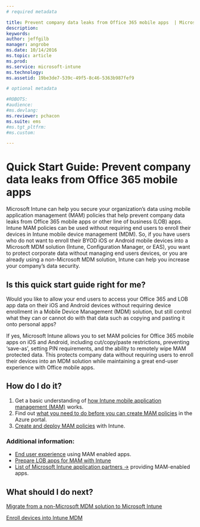 ```yaml
---
# required metadata

title: Prevent company data leaks from Office 365 mobile apps  | Microsoft Intune
description:
keywords:
author: jeffgilb
manager: angrobe
ms.date: 10/14/2016
ms.topic: article
ms.prod:
ms.service: microsoft-intune
ms.technology:
ms.assetid: 19be3de7-539c-49f5-8c46-5363b987fef9

# optional metadata

#ROBOTS:
#audience:
#ms.devlang:
ms.reviewer: pchacon
ms.suite: ems
#ms.tgt_pltfrm:
#ms.custom:

---
```


# Quick Start Guide: Prevent company data leaks from Office 365 mobile apps
Microsoft Intune can help you secure your organization’s data using mobile application management (MAM) policies that help prevent company data leaks from Office 365 mobile apps or other line of business (LOB) apps. Intune MAM policies can be used without requiring end users to enroll their devices in Intune mobile device management (MDM). So, if you have users who do not want to enroll their BYOD iOS or Android mobile devices into a Microsoft MDM solution (Intune, Configuration Manager, or EAS), you want to protect corporate data without managing end users devices, or you are already using a non-Microsoft MDM solution, Intune can help you increase your company’s data security.   

## Is this quick start guide right for me?
Would you like to allow your end users to access your Office 365 and LOB app data on their iOS and Android devices without requiring device enrollment in a Mobile Device Management (MDM) solution, but still control what they can or cannot do with that data such as copying and pasting it onto personal apps?

If yes, Microsoft Intune allows you to set MAM policies for Office 365 mobile apps on iOS and Android, including cut/copy/paste restrictions, preventing ‘save-as’, setting PIN requirements, and the ability to remotely wipe MAM protected data.  This protects company data without requiring users to enroll their devices into an MDM solution while maintaining a great end-user experience with Office mobile apps.

## How do I do it?
1.	Get a basic understanding of [how Intune mobile application management (MAM)](/intune/deploy-use/protect-app-data-using-mobile-app-management-policies-with-microsoft-intune) works.
2.	Find out [what you need to do before you can create MAM policies](/intune/deploy-use/get-ready-to-configure-mobile-app-management-policies-with-microsoft-intune) in the Azure portal.
3.	[Create and deploy MAM policies](/intune/deploy-use/get-ready-to-configure-mobile-app-management-policies-with-microsoft-intune) with Intune.

### Additional information:
- [End user experience](/intune/deploy-use/end-user-experience-for-mam-enabled-apps-with-microsoft-intune) using MAM enabled apps.
- [Prepare LOB apps for MAM with Intune](/intune/deploy-use/decide-how-to-prepare-apps-for-mobile-application-management-with-microsoft-intune)
- <a href="https://www.microsoft.com/en-us/cloud-platform/microsoft-intune-partners" target="_blank"> List of Microsoft Intune application partners &rarr;</a> providing MAM-enabled apps.

## What should I do next?
[Migrate from a non-Microsoft MDM solution to Microsoft Intune](/intune/deploy-use/migrate-to-intune)

[Enroll devices into Intune MDM](/intune/deploy-use/enroll-devices-in-microsoft-intune)
